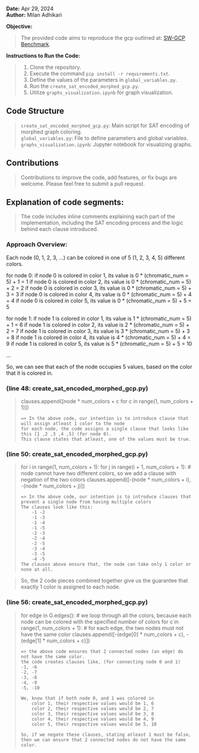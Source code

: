 **Date:** Apr 29, 2024  
**Author:** Milan Adhikari  

**Objective:**  
> The provided code aims to reproduce the gcp outlined at: [SW-GCP Benchmark](https://www.cs.ubc.ca/~hoos/SATLIB/Benchmarks/SAT/SW-GCP/descr.html). 

**Instructions to Run the Code:**  
> 1. Clone the repository.  
> 2. Execute the command `pip install -r requirements.txt`.  
> 3. Define the values of the parameters in `global_variables.py`.  
> 4. Run the `create_sat_encoded_morphed_gcp.py`.  
> 5. Utilize `graphs_visualization.ipynb` for graph visualization.

## Code Structure
> `create_sat_encoded_morphed_gcp.py`: Main script for SAT encoding of morphed graph coloring.  
> `global_variables.py`: File to define parameters and global variables.  
> `graphs_visualization.ipynb`: Jupyter notebook for visualizing graphs.  

## Contributions
> Contributions to improve the code, add features, or fix bugs are welcome. Please feel free to submit a pull request.

## Explanation of code segments:
> The code includes inline comments explaining each part of the implementation, including the SAT encoding process and the logic behind each clause introduced.

### Approach Overview:  
Each node (0, 1, 2, 3, ...) can be colored in one of 5 (1, 2, 3, 4, 5) different colors.

for node 0:
    if node 0 is colored in color 1, its value is 0 * (chromatic_num = 5) + 1 = 1
    if node 0 is colored in color 2, its value is 0 * (chromatic_num = 5) + 2 = 2
    if node 0 is colored in color 3, its value is 0 * (chromatic_num = 5) + 3 = 3
    if node 0 is colored in color 4, its value is 0 * (chromatic_num = 5) + 4 = 4
    if node 0 is colored in color 5, its value is 0 * (chromatic_num = 5) + 5 = 5

for node 1:
    if node 1 is colored in color 1, its value is 1 * (chromatic_num = 5) + 1 = 6
    if node 1 is colored in color 2, its value is 2 * (chromatic_num = 5) + 2 = 7
    if node 1 is colored in color 3, its value is 3 * (chromatic_num = 5) + 3 = 8
    if node 1 is colored in color 4, its value is 4 * (chromatic_num = 5) + 4 = 9
    if node 1 is colored in color 5, its value is 5 * (chromatic_num = 5) + 5 = 10

...

So, we can see that each of the node occupies 5 values, based on the color that it is colored in.

### (line 48: create_sat_encoded_morphed_gcp.py)
> clauses.append([node * num_colors + c for c in range(1, num_colors + 1)])
> 
>     => In the above code, our intention is to introduce clause that will assign atleast 1 color to the node 
>     for each node, the code assigns a single clause that looks like this [1 ,2 ,3 ,4 ,5] (for node 0).
>     This clause states that atleast, one of the values must be true.


### (line 50: create_sat_encoded_morphed_gcp.py)
> for i in range(1, num_colors + 1):
>     for j in range(i + 1, num_colors + 1):
>         # node cannot have two different colors, so we add a clause with negation of the two colors
>         clauses.append([-(node * num_colors + i), -(node * num_colors + j)])
> 
>     => In the above code, our intention is to introduce clauses that prevent a single node from having multiple colors
>     The clauses look like this:
>         -1 -2 
>         -1 -3 
>         -1 -4 
>         -1 -5 
>         -2 -3 
>         -2 -4 
>         -2 -5 
>         -3 -4 
>         -3 -5 
>         -4 -5
>     The clauses above ensure that, the node can take only 1 color or none at all.

> So, the 2 code pieces combined together give us the guarantee that exactly 1 color is assigned to each node.

### (line 56: create_sat_encoded_morphed_gcp.py)
> for edge in G.edges():
>         # we loop through all the colors, because each node can be colored with the specified number of colors
>         for c in range(1, num_colors + 1):
>             # for each edge, the two nodes must not have the same color
>             clauses.append([-(edge[0] * num_colors + c), -(edge[1] * num_colors + c)])
> 
>     => the above code ensures that 2 connected nodes (an edge) do not have the same color.
>     the code creates clauses like, (for connecting node 0 and 1)
>     -1, -6
>     -2, -7
>     -3, -8
>     -4, -9
>     -5, -10
> 
>     We, know that if both node 0, and 1 was colored in 
>         color 1, their respective values would be 1, 6
>         color 2, their respective values would be 2, 7
>         color 3, their respective values would be 3, 8
>         color 4, their respective values would be 4, 9
>         color 5, their respective values would be 5, 10
> 
>     So, if we negate these clauses, stating atleast 1 must be false, then we can ensure that 2 connected nodes do not have the same color.
